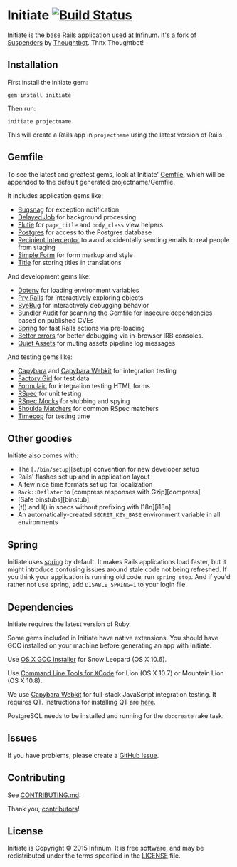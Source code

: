 # Initiate [![Build Status](https://travis-ci.org/infinum/initiate.svg)](https://travis-ci.org/infinum/initiate)

Initiate is the base Rails application used at
[Infinum](https://infinum.co). It's a fork of [Suspenders](https://github.com/thoughtbot/suspenders) by [Thoughtbot](thoughtbot.com). Thnx Thoughtbot!


## Installation

First install the initiate gem:

    gem install initiate

Then run:

    initiate projectname

This will create a Rails app in `projectname` using the latest version of Rails.

## Gemfile

To see the latest and greatest gems, look at Initiate'
[Gemfile](templates/Gemfile.erb), which will be appended to the default
generated projectname/Gemfile.

It includes application gems like:

* [Bugsnag](https://github.com/bugsnag/bugsnag-ruby) for exception notification
* [Delayed Job](https://github.com/collectiveidea/delayed_job) for background
  processing
* [Flutie](https://github.com/thoughtbot/flutie) for `page_title` and `body_class` view
  helpers
* [Postgres](https://github.com/ged/ruby-pg) for access to the Postgres database
* [Recipient Interceptor](https://github.com/croaky/recipient_interceptor) to
  avoid accidentally sending emails to real people from staging
* [Simple Form](https://github.com/plataformatec/simple_form) for form markup
  and style
* [Title](https://github.com/calebthompson/title) for storing titles in
  translations

And development gems like:

* [Dotenv](https://github.com/bkeepers/dotenv) for loading environment variables
* [Pry Rails](https://github.com/rweng/pry-rails) for interactively exploring
  objects
* [ByeBug](https://github.com/deivid-rodriguez/byebug) for interactively
  debugging behavior
* [Bundler Audit](https://github.com/rubysec/bundler-audit) for scanning the
  Gemfile for insecure dependencies based on published CVEs
* [Spring](https://github.com/rails/spring) for fast Rails actions via
  pre-loading
* [Better errors](https://github.com/charliesome/better_errors) for better debugging via
  in-browser IRB consoles.
* [Quiet Assets](https://github.com/evrone/quiet_assets) for muting assets
  pipeline log messages

And testing gems like:

* [Capybara](https://github.com/jnicklas/capybara) and
  [Capybara Webkit](https://github.com/thoughtbot/capybara-webkit) for
  integration testing
* [Factory Girl](https://github.com/thoughtbot/factory_girl) for test data
* [Formulaic](https://github.com/thoughtbot/formulaic) for integration testing
  HTML forms
* [RSpec](https://github.com/rspec/rspec) for unit testing
* [RSpec Mocks](https://github.com/rspec/rspec-mocks) for stubbing and spying
* [Shoulda Matchers](https://github.com/thoughtbot/shoulda-matchers) for common
  RSpec matchers
* [Timecop](https://github.com/jtrupiano/timecop-console) for testing time

## Other goodies

Initiate also comes with:

* The [`./bin/setup`][setup] convention for new developer setup
* Rails' flashes set up and in application layout
* A few nice time formats set up for localization
* `Rack::Deflater` to [compress responses with Gzip][compress]
* [Safe binstubs][binstub]
* [t() and l() in specs without prefixing with I18n][i18n]
* An automatically-created `SECRET_KEY_BASE` environment variable in all
  environments

## Spring

Initiate uses [spring](https://github.com/rails/spring) by default.
It makes Rails applications load faster, but it might introduce confusing issues
around stale code not being refreshed.
If you think your application is running old code, run `spring stop`.
And if you'd rather not use spring, add `DISABLE_SPRING=1` to your login file.

## Dependencies

Initiate requires the latest version of Ruby.

Some gems included in Initiate have native extensions. You should have GCC
installed on your machine before generating an app with Initiate.

Use [OS X GCC Installer](https://github.com/kennethreitz/osx-gcc-installer/) for
Snow Leopard (OS X 10.6).

Use [Command Line Tools for XCode](https://developer.apple.com/downloads/index.action)
for Lion (OS X 10.7) or Mountain Lion (OS X 10.8).

We use [Capybara Webkit](https://github.com/thoughtbot/capybara-webkit) for
full-stack JavaScript integration testing. It requires QT. Instructions for
installing QT are
[here](https://github.com/thoughtbot/capybara-webkit/wiki/Installing-Qt-and-compiling-capybara-webkit).

PostgreSQL needs to be installed and running for the `db:create` rake task.

## Issues

If you have problems, please create a
[GitHub Issue](https://github.com/infinum/initiate/issues).

## Contributing

See [CONTRIBUTING.md](CONTRIBUTING.md).

Thank you, [contributors]!

[contributors]: https://github.com/infinum/initiate/graphs/contributors

## License

Initiate is Copyright © 2015 Infinum.
It is free software, and may be redistributed under the terms specified in the [LICENSE] file.

[LICENSE]: LICENSE
